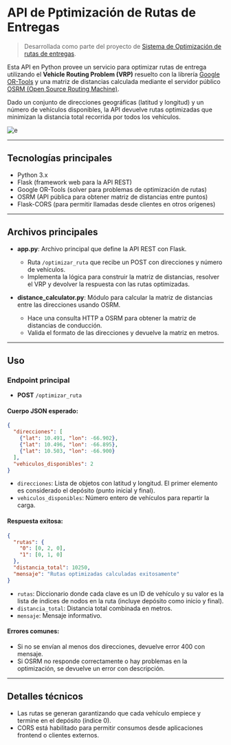 # API de Pptimización de Rutas de Entregas

> Desarrollada como parte del proyecto de [Sistema de Optimización de rutas de entregas](https://github.com/dylan-tovar/sistema-rutas-laravel).

Esta API en Python provee un servicio para optimizar rutas de entrega utilizando el **Vehicle Routing Problem (VRP)** resuelto con la librería [Google OR-Tools](https://developers.google.com/optimization/routing) y una matriz de distancias calculada mediante el servidor público [OSRM (Open Source Routing Machine)](http://project-osrm.org/).

Dado un conjunto de direcciones geográficas (latitud y longitud) y un número de vehículos disponibles, la API devuelve rutas optimizadas que minimizan la distancia total recorrida por todos los vehículos.

![e](https://developers.google.com/static/optimization/images/routing/vrpgs_solution.svg)

---

## Tecnologías principales

* Python 3.x
* Flask (framework web para la API REST)
* Google OR-Tools (solver para problemas de optimización de rutas)
* OSRM (API pública para obtener matriz de distancias entre puntos)
* Flask-CORS (para permitir llamadas desde clientes en otros orígenes)

---

## Archivos principales

* **app.py**: Archivo principal que define la API REST con Flask.

  * Ruta `/optimizar_ruta` que recibe un POST con direcciones y número de vehículos.
  * Implementa la lógica para construir la matriz de distancias, resolver el VRP y devolver la respuesta con las rutas optimizadas.

* **distance\_calculator.py**: Módulo para calcular la matriz de distancias entre las direcciones usando OSRM.

  * Hace una consulta HTTP a OSRM para obtener la matriz de distancias de conducción.
  * Valida el formato de las direcciones y devuelve la matriz en metros.

---


## Uso

### Endpoint principal

* **POST** `/optimizar_ruta`

#### Cuerpo JSON esperado:

```json
{
  "direcciones": [
    {"lat": 10.491, "lon": -66.902},
    {"lat": 10.496, "lon": -66.895},
    {"lat": 10.503, "lon": -66.900}
  ],
  "vehiculos_disponibles": 2
}
```

* `direcciones`: Lista de objetos con latitud y longitud. El primer elemento es considerado el depósito (punto inicial y final).
* `vehiculos_disponibles`: Número entero de vehículos para repartir la carga.

#### Respuesta exitosa:

```json
{
  "rutas": {
    "0": [0, 2, 0],
    "1": [0, 1, 0]
  },
  "distancia_total": 10250,
  "mensaje": "Rutas optimizadas calculadas exitosamente"
}
```

* `rutas`: Diccionario donde cada clave es un ID de vehículo y su valor es la lista de índices de nodos en la ruta (incluye depósito como inicio y final).
* `distancia_total`: Distancia total combinada en metros.
* `mensaje`: Mensaje informativo.

#### Errores comunes:

* Si no se envían al menos dos direcciones, devuelve error 400 con mensaje.
* Si OSRM no responde correctamente o hay problemas en la optimización, se devuelve un error con descripción.

---

## Detalles técnicos

* Las rutas se generan garantizando que cada vehículo empiece y termine en el depósito (índice 0).
* CORS está habilitado para permitir consumos desde aplicaciones frontend o clientes externos.
